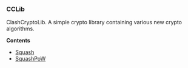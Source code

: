 ### CCLib
ClashCryptoLib. A simple crypto library containing various new crypto algorithms. 

**Contents**
- [Squash](https://github.com/ClashLuke/CCLib/tree/master/squash)
- [SquashPoW](https://github.com/ClashLuke/CCLib/tree/master/squashpow)

